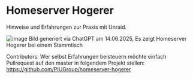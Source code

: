 # Homeserver Hogerer
Hinweise und Erfahrungen zur Praxis mit Unraid. 

![image](src/docs/asciidoc/images/Homeserver-Hogererstammtisch.webp)
Bild generiert via ChatGPT am 14.06.2025, Es zeigt Homeserver Hogerer bei einem Stammtisch

Contributors: Wer selbst Erfahrungen beisteuern möchte einfach Pullrequest auf den master in folgendem Projekt
stellen: https://github.com/PIUGroup/homeserver-hogerer